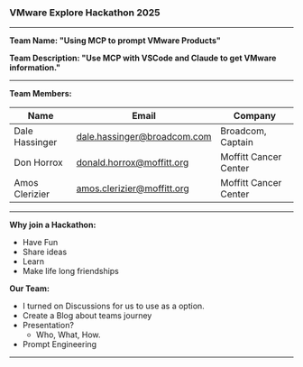 ### VMware Explore Hackathon 2025

---

**Team Name: "Using MCP to prompt VMware Products"**

**Team Description: "Use MCP with VSCode and Claude to get VMware information."**

---

**Team Members:**  

| Name            | Email                        | Company               |
|-----------------|------------------------------|-----------------------|
| Dale Hassinger  | dale.hassinger@broadcom.com  | Broadcom, Captain     |
| Don Horrox      | donald.horrox@moffitt.org    | Moffitt Cancer Center |
| Amos Clerizier  | amos.clerizier@moffitt.org   | Moffitt Cancer Center | 
  
---

**Why join a Hackathon:**  
* Have Fun  
* Share ideas  
* Learn  
* Make life long friendships  


**Our Team:**
* I turned on Discussions for us to use as a option.  
* Create a Blog about teams journey  
* Presentation?  
  * Who, What, How.  
* Prompt Engineering  

---
